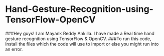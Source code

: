 # Hand-Gesture-Recognition-using-TensorFlow-OpenCV

###Hey guys! I am Mayank Reddy Ankilla. I have made a Real time hand gesture recognition using TensorFlow & OpenCV.
###To run this code, Install the files which the code will use to import or else you might run into an error.

